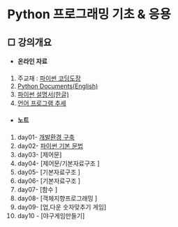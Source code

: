# Python 프로그래밍 기초 & 응용


## □ 강의개요

- #### 온라인 자료

1. 주교재 : [파이썬 코딩도장](https://dojang.io/course/view.php?id=7)
2. [Python Documents(English)](https://docs.python.org/3/)
3. [파이썬 설명서(한글)](https://docs.python.org/ko/3.9/contents.html)
4. [언어 프로그램 추세](https://tiobe.com/tiobe-index/)

- #### 노트

1. day01- [개발환경 구축](./note/day01.md)
2. day02- [파이썬 기본 문법](./note/day02.md)
3. day03- [제어문]
4. day04- [제어문/기본자료구조 ]
5. day05- [기본자료구조 ]
6. day06- [기본자료구조 ]
7. day07- [함수 ]
8. day08- [객체지향프로그래밍 ]
9. day09- [업,다운 숫자맞추기 게임]
10. day10 - [야구게임만들기]
